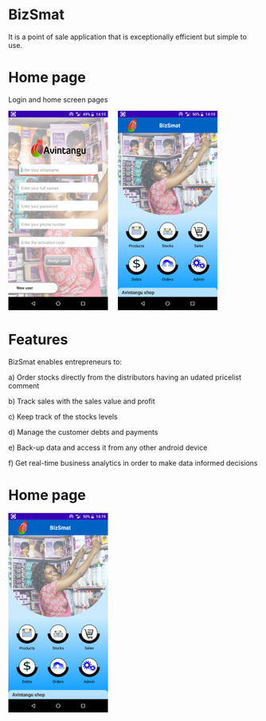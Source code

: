 # BizSmat 
It is a point of sale application that is exceptionally efficient but simple to use.
</br>

# Home page
Login and home screen pages
<div>
<img src="https://github.com/stvcheche/BizSmat/blob/master/Raw/bizassign.png" width="200"/>
  &nbsp;&nbsp;&nbsp;
<img src="https://github.com/stvcheche/BizSmat/blob/master/Raw/bizhome.png" width="200"/>
</div>

# Features
BizSmat enables entrepreneurs to: 

a) Order stocks directly from the distributors having an udated pricelist comment

b) Track sales with the sales value and profit 

c) Keep track of the stocks levels 

d) Manage the customer debts and payments 

e) Back-up data and access it from any other android device 

f) Get real-time business analytics in order to make data informed decisions

# Home page
<img src="https://github.com/stvcheche/BizSmat/blob/master/Raw/bizhome.png" width="200"/>

